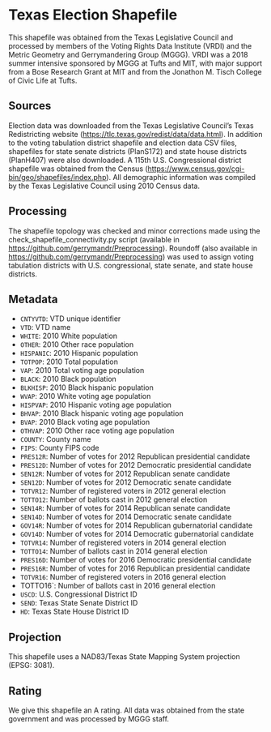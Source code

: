 # Texas Election Shapefile
This shapefile was obtained from the Texas Legislative Council and processed by members of the Voting Rights Data Institute (VRDI) and the Metric Geometry and Gerrymandering Group (MGGG). VRDI was a 2018 summer intensive sponsored by MGGG at Tufts and MIT, with major support from a Bose Research Grant at MIT and from the Jonathon M. Tisch College of Civic Life at Tufts.

## Sources
Election data was downloaded from the Texas Legislative Council’s Texas Redistricting website (https://tlc.texas.gov/redist/data/data.html). In addition to the voting tabulation district shapefile and election data CSV files, shapefiles for state senate districts (PlanS172) and state house districts (PlanH407) were also downloaded. A 115th U.S. Congressional district shapefile was obtained from the Census (https://www.census.gov/cgi-bin/geo/shapefiles/index.php). All demographic information was compiled by the Texas Legislative Council using 2010 Census data.

## Processing
The shapefile topology was checked and minor corrections made using the check_shapefile_connectivity.py script (available in https://github.com/gerrymandr/Preprocessing). Roundoff (also available in https://github.com/gerrymandr/Preprocessing) was used to assign voting tabulation districts with U.S. congressional, state senate, and state house districts.

## Metadata
* `CNTYVTD`: VTD unique identifier
* `VTD`: VTD name
* `WHITE`: 2010 White population
* `OTHER`: 2010 Other race population
* `HISPANIC`: 2010 Hispanic population
* `TOTPOP`: 2010 Total population
* `VAP`: 2010 Total voting age population
* `BLACK`: 2010 Black population
* `BLKHISP`: 2010 Black hispanic population
* `WVAP`: 2010 White voting age population
* `HISPVAP`: 2010 Hispanic voting age population
* `BHVAP`: 2010 Black hispanic voting age population
* `BVAP`: 2010 Black voting age population
* `OTHVAP`: 2010 Other race voting age population
* `COUNTY`: County name
* `FIPS`: County FIPS code
* `PRES12R`: Number of votes for 2012 Republican presidential candidate
* `PRES12D`: Number of votes for 2012 Democratic presidential candidate
* `SEN12R`: Number of votes for 2012 Republican senate candidate
* `SEN12D`: Number of votes for 2012 Democratic senate candidate
* `TOTVR12`: Number of registered voters in 2012 general election
* `TOTTO12`: Number of ballots cast in 2012 general election
* `SEN14R`: Number of votes for 2014 Republican senate candidate
* `SEN14D`: Number of votes for 2014 Democratic senate candidate
* `GOV14R`: Number of votes for 2014 Republican gubernatorial candidate
* `GOV14D`: Number of votes for 2014 Democratic gubernatorial candidate
* `TOTVR14`: Number of registered voters in 2014 general election
* `TOTTO14`: Number of ballots cast in 2014 general election
* `PRES16D`: Number of votes for 2016 Democratic presidential candidate 
* `PRES16R`: Number of votes for 2016 Republican presidential candidate
* `TOTVR16`: Number of registered voters in 2016 general election
* TOTTO16`: Number of ballots cast in 2016 general election
* `USCD`: U.S. Congressional District ID
* `SEND`: Texas State Senate District ID
* `HD`: Texas State House District ID

## Projection
This shapefile uses a NAD83/Texas State Mapping System projection (EPSG: 3081).

## Rating
We give this shapefile an A rating. All data was obtained from the state government and was processed by MGGG staff.
